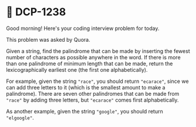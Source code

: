 # **📌 DCP-1238** 

Good morning! Here's your coding interview problem for today.

This problem was asked by Quora.

Given a string, find the palindrome that can be made by inserting the fewest number of characters as possible anywhere in the word. If there is more than one palindrome of minimum length that can be made, return the lexicographically earliest one (the first one alphabetically).

For example, given the string `"race"`, you should return `"ecarace"`, since we can add three letters to it (which is the smallest amount to make a palindrome). There are seven other palindromes that can be made from `"race"` by adding three letters, but `"ecarace"` comes first alphabetically.

As another example, given the string `"google"`, you should return `"elgoogle"`.